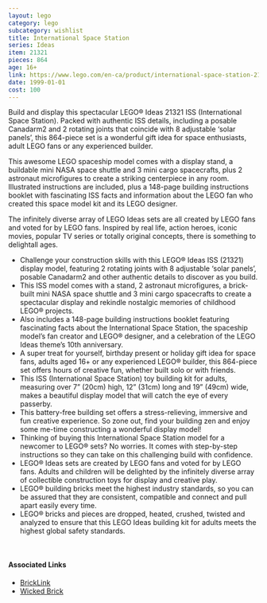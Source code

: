 ```yaml
---
layout: lego
category: lego
subcategory: wishlist
title: International Space Station
series: Ideas
item: 21321
pieces: 864
age: 16+
link: https://www.lego.com/en-ca/product/international-space-station-21321
date: 1999-01-01
cost: 100
---
```


Build and display this spectacular LEGO® Ideas 21321 ISS (International Space Station). Packed with authentic ISS details, including a posable Canadarm2 and 2 rotating joints that coincide with 8 adjustable ‘solar panels’, this 864-piece set is a wonderful gift idea for space enthusiasts, adult LEGO fans or any experienced builder.

This awesome LEGO spaceship model comes with a display stand, a buildable mini NASA space shuttle and 3 mini cargo spacecrafts, plus 2 astronaut microfigures to create a striking centerpiece in any room. Illustrated instructions are included, plus a 148-page building instructions booklet with fascinating ISS facts and information about the LEGO fan who created this space model kit and its LEGO designer.

The infinitely diverse array of LEGO Ideas sets are all created by LEGO fans and voted for by LEGO fans. Inspired by real life, action heroes, iconic movies, popular TV series or totally original concepts, there is something to delightall ages.

* Challenge your construction skills with this LEGO® Ideas ISS (21321) display model, featuring 2 rotating joints with 8 adjustable ‘solar panels’, posable Canadarm2 and other authentic details to discover as you build.
* This ISS model comes with a stand, 2 astronaut microfigures, a brick-built mini NASA space shuttle and 3 mini cargo spacecrafts to create a spectacular display and rekindle nostalgic memories of childhood LEGO® projects.
* Also includes a 148-page building instructions booklet featuring fascinating facts about the International Space Station, the spaceship model’s fan creator and LEGO® designer, and a celebration of the LEGO Ideas theme’s 10th anniversary.
* A super treat for yourself, birthday present or holiday gift idea for space fans, adults aged 16+ or any experienced LEGO® builder, this 864-piece set offers hours of creative fun, whether built solo or with friends.
* This ISS (International Space Station) toy building kit for adults, measuring over 7” (20cm) high, 12” (31cm) long and 19” (49cm) wide, makes a beautiful display model that will catch the eye of every passerby.
* This battery-free building set offers a stress-relieving, immersive and fun creative experience. So zone out, find your building zen and enjoy some me-time constructing a wonderful display model!
* Thinking of buying this International Space Station model for a newcomer to LEGO® sets? No worries. It comes with step-by-step instructions so they can take on this challenging build with confidence.
* LEGO® Ideas sets are created by LEGO fans and voted for by LEGO fans. Adults and children will be delighted by the infinitely diverse array of collectible construction toys for display and creative play.
* LEGO® building bricks meet the highest industry standards, so you can be assured that they are consistent, compatible and connect and pull apart easily every time.
* LEGO® bricks and pieces are dropped, heated, crushed, twisted and analyzed to ensure that this LEGO Ideas building kit for adults meets the highest global safety standards.

<br>

#### Associated Links

* [BrickLink](https://www.bricklink.com/v2/catalog/catalogitem.page?S=21321-1)
* [Wicked Brick](https://www.wickedbrick.com/en-ca/products/display-solutions-for-lego-ideas-international-space-station-21321)
